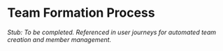 # Team Formation Process

_Stub: To be completed. Referenced in user journeys for automated team creation and member management._